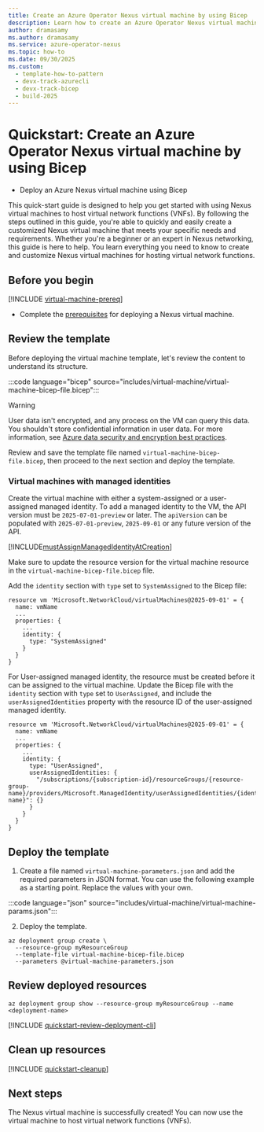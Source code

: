 ```yaml
---
title: Create an Azure Operator Nexus virtual machine by using Bicep
description: Learn how to create an Azure Operator Nexus virtual machine (VM) for virtual network function (VNF) workloads by using Bicep
author: dramasamy
ms.author: dramasamy
ms.service: azure-operator-nexus
ms.topic: how-to
ms.date: 09/30/2025
ms.custom:
  - template-how-to-pattern
  - devx-track-azurecli
  - devx-track-bicep
  - build-2025
---
```


# Quickstart: Create an Azure Operator Nexus virtual machine by using Bicep

* Deploy an Azure Nexus virtual machine using Bicep

This quick-start guide is designed to help you get started with using Nexus virtual machines to host virtual network functions (VNFs).
By following the steps outlined in this guide, you're able to quickly and easily create a customized Nexus virtual machine that meets your specific needs and requirements.
Whether you're a beginner or an expert in Nexus networking, this guide is here to help.
You learn everything you need to know to create and customize Nexus virtual machines for hosting virtual network functions.

## Before you begin

[!INCLUDE [virtual-machine-prereq](./includes/virtual-machine/quickstart-prereq.md)]
* Complete the [prerequisites](./quickstarts-tenant-workload-prerequisites.md) for deploying a Nexus virtual machine.

## Review the template

Before deploying the virtual machine template, let's review the content to understand its structure.

:::code language="bicep" source="includes/virtual-machine/virtual-machine-bicep-file.bicep":::

> [!WARNING]
> User data isn't encrypted, and any process on the VM can query this data.
> You shouldn't store confidential information in user data.
> For more information, see [Azure data security and encryption best practices](/azure/security/fundamentals/data-encryption-best-practices).

Review and save the template file named ```virtual-machine-bicep-file.bicep```, then proceed to the next section and deploy the template.

### Virtual machines with managed identities

Create the virtual machine with either a system-assigned or a user-assigned managed identity.
To add a managed identity to the VM, the API version must be `2025-07-01-preview` or later.
The `apiVersion` can be populated with `2025-07-01-preview`, `2025-09-01` or any future version of the API.

[!INCLUDE[mustAssignManagedIdentityAtCreation](./includes/virtual-machine/quickstart-managed-identity-important.md)]

Make sure to update the resource version for the virtual machine resource in the `virtual-machine-bicep-file.bicep` file.

Add the `identity` section with `type` set to `SystemAssigned` to the Bicep file:

```
resource vm 'Microsoft.NetworkCloud/virtualMachines@2025-09-01' = {
  name: vmName
  ...
  properties: {
    ...
    identity: {
      type: "SystemAssigned"
    }
  }
}
```

For User-assigned managed identity, the resource must be created before it can be assigned to the virtual machine.
Update the Bicep file with the `identity` section with `type` set to `UserAssigned`, and include the `userAssignedIdentities` property with the resource ID of the user-assigned managed identity.

```
resource vm 'Microsoft.NetworkCloud/virtualMachines@2025-09-01' = {
  name: vmName
  ...
  properties: {
    ...
    identity: {
      type: "UserAssigned",
      userAssignedIdentities: {
        "/subscriptions/{subscription-id}/resourceGroups/{resource-group-name}/providers/Microsoft.ManagedIdentity/userAssignedIdentities/{identity-name}": {}
      }
    }
  }
}
```

## Deploy the template

1. Create a file named ```virtual-machine-parameters.json``` and add the required parameters in JSON format. You can use the following example as a starting point. Replace the values with your own.

:::code language="json" source="includes/virtual-machine/virtual-machine-params.json":::

2. Deploy the template.

```azurecli-interactive
az deployment group create \
  --resource-group myResourceGroup
  --template-file virtual-machine-bicep-file.bicep
  --parameters @virtual-machine-parameters.json
```

## Review deployed resources

```azurecli-interactive
az deployment group show --resource-group myResourceGroup --name <deployment-name>
```

[!INCLUDE [quickstart-review-deployment-cli](./includes/virtual-machine/quickstart-review-deployment-cli.md)]

## Clean up resources

[!INCLUDE [quickstart-cleanup](./includes/virtual-machine/quickstart-cleanup-cli.md)]

## Next steps

The Nexus virtual machine is successfully created! You can now use the virtual machine to host virtual network functions (VNFs).